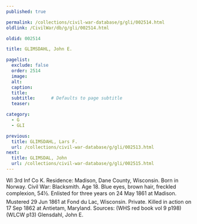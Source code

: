 ```yaml
---
published: true

permalink: /collections/civil-war-database/g/gli/002514.html
oldlink: /CivilWar/db/g/gli/002514.html

oldid: 002514

title: GLIMSDAHL, John E.

pagelist:
  exclude: false
  order: 2514
  image: 
  alt:
  caption:
  title:
  subtitle:      # Defaults to page subtitle
  teaser:

category: 
  - G 
  - GLI

previous:
  title: GLIMSDAHL, Lars F.
  url: /collections/civil-war-database/g/gli/002513.html  
next:
  title: GLIMSDAL, John
  url: /collections/civil-war-database/g/gli/002515.html   
---
```

WI 3rd Inf Co K. Residence: Madison, Dane County, Wisconsin. Born in Norway. Civil War: Blacksmith. Age 18. Blue eyes, brown hair, freckled complexion, 5&#146;4&frac12;&#148;. Enlisted for three years on 24 May 1861 at Madison. Mustered 29 Jun 1861 at Fond du Lac, Wisconsin. Private. Killed in action on 17 Sep 1862 at Antietam, Maryland. Sources: (WHS red book vol 9 p198) (WLCW p13) &#147;Glensdahl, John E.&#148;